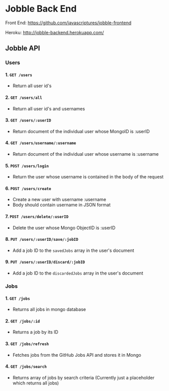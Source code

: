 # Jobble Back End

Front End: https://github.com/javascriptures/jobble-frontend

Heroku: http://jobble-backend.herokuapp.com/

## Jobble API

### Users

#### 1. `GET /users`

- Return all user id's

#### 2. `GET /users/all`

- Return all user id's and usernames

#### 3. `GET /users/:userID`

- Return document of the individual user whose MongoID is :userID

#### 4. `GET /users/username/:username`

- Return document of the individual user whose username is :username

#### 5. `POST /users/login`

- Return the user whose username is contained in the body of the request

#### 6. `POST /users/create`

- Create a new user with username :username
- Body should contain username in JSON format

#### 7. `POST /users/delete/:userID`

- Delete the user whose Mongo ObjectID is :userID

#### 8. `PUT /users/:userID/save/:jobID`

- Add a job ID to the `savedJobs` array in the user's document

#### 9. `PUT /users/:userID/discard/:jobID`

- Add a job ID to the `discardedJobs` array in the user's document

### Jobs

#### 1. `GET /jobs`

- Returns all jobs in mongo database

#### 2. `GET /jobs/:id`

- Returns a job by its ID

#### 3. `GET /jobs/refresh`

- Fetches jobs from the GitHub Jobs API and stores it in Mongo

#### 4. `GET /jobs/search`

- Returns array of jobs by search criteria (Currently just a placeholder which returns all jobs)
